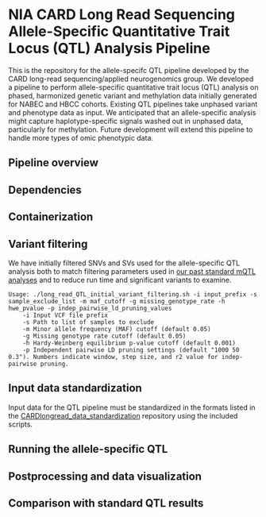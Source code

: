 # NIA CARD Long Read Sequencing Allele-Specific Quantitative Trait Locus (QTL) Analysis Pipeline
This is the repository for the allele-specifc QTL pipeline developed by the CARD long-read sequencing/applied neurogenomics group. We developed a pipeline to perform allele-specific quantitative trait locus (QTL) analysis on phased, harmonized genetic variant and methylation data initially generated for NABEC and HBCC cohorts. Existing QTL pipelines take unphased variant and phenotype data as input. We anticipated that an allele-specific analysis might capture haplotype-specific signals washed out in unphased data, particularly for methylation. Future development will extend this pipeline to handle more types of omic phenotypic data.
## Pipeline overview
## Dependencies
## Containerization
## Variant filtering
We have initially filtered SNVs and SVs used for the allele-specific QTL analysis both to match filtering parameters used in [our past standard mQTL analyses](https://www.biorxiv.org/content/10.1101/2024.12.16.628723v1) and to reduce run time and significant variants to examine.
```
Usage: ./long_read_QTL_initial_variant_filtering.sh -i input_prefix -s sample_exclude_list -m maf_cutoff -g missing_genotype_rate -h hwe_pvalue -p indep_pairwise_ld_pruning_values
	-i Input VCF file prefix
	-s Path to list of samples to exclude
	-m Minor allele frequency (MAF) cutoff (default 0.05)
	-g Missing genotype rate cutoff (default 0.05)
	-h Hardy-Weinberg equilibrium p-value cutoff (default 0.001)
	-p Independent pairwise LD pruning settings (default "1000 50 0.3"). Numbers indicate window, step size, and r2 value for indep-pairwise pruning.
```
## Input data standardization
Input data for the QTL pipeline must be standardized in the formats listed in the [CARDlongread_data_standardization](https://github.com/NIH-CARD/CARDlongread_data_standardization) repository using the included scripts. 
## Running the allele-specific QTL
## Postprocessing and data visualization
## Comparison with standard QTL results
